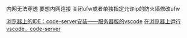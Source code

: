 内网无法穿透 要想内网连接 关闭ufw或者单独指定允许ip的防火墙修改ufw

[浏览器上的IDE：code-server安装——服务器版的vscode](
https://blog.csdn.net/day_to_die/article/details/105990565)
[在浏览器上运行vscode，code-server](https://segmentfault.com/a/1190000022267386)